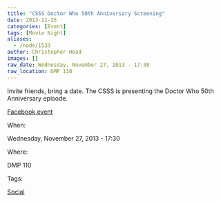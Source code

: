 ```yaml
---
title: "CSSS Doctor Who 50th Anniversary Screening"
date: 2013-11-25
categories: [Event]
tags: [Movie Night]
aliases:
  - /node/1533
author: Christopher Head
images: []
raw_date: Wednesday, November 27, 2013 - 17:30
raw_location: DMP 110
---
```


Invite friends, bring a date. The CSSS is presenting the Doctor Who 50th Anniversary episode.

[Facebook event](https://www.facebook.com/events/525019307594400/)

When: 

Wednesday, November 27, 2013 - 17:30

Where: 

DMP 110

Tags: 

[Social](/social)
